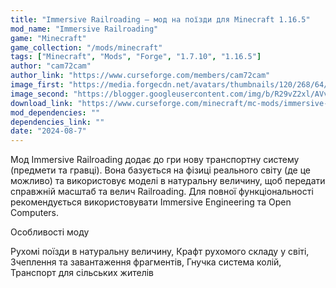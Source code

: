 ```yaml
---
title: "Immersive Railroading — мод на поїзди для Minecraft 1.16.5"
mod_name: "Immersive Railroading"
game: "Minecraft"
game_collection: "/mods/minecraft"
tags: ["Minecraft", "Mods", "Forge", "1.7.10", "1.16.5"]
author: "cam72cam"
author_link: "https://www.curseforge.com/members/cam72cam"
image_first: "https://media.forgecdn.net/avatars/thumbnails/120/268/64/64/636406655841781764.png"
image_second: "https://blogger.googleusercontent.com/img/b/R29vZ2xl/AVvXsEhumQ7nfxj4OuVRLS415PF1b3Xlirt4AA7XX0cRbi_gi0Eml9e2f2ekXs0NQg8rhCdwgujkVMNSHxr0MRHvH2r9fTlw9aP5W1labUS8YS1R33WYH7caAosSUbIoDjXvdvHSzw900Tigw_BZMv6frPbMUM8p9Eu8WrTU49P59QRvmbCSxVBRDPDBDT4/s400/636406655841781764_1.png"
download_link: "https://www.curseforge.com/minecraft/mc-mods/immersive-railroading/files/all?page=1&amp;pageSize=20"
mod_dependencies: ""
dependencies_link: ""
date: "2024-08-7"
---
```


Мод Immersive Railroading додає до гри нову транспортну систему (предмети та гравці). Вона базується на фізиці реального світу (де це можливо) та використовує моделі в натуральну величину, щоб передати справжній масштаб та велич Railroading. Для повної функціональності рекомендується використовувати Immersive Engineering та Open Computers.

Особливості моду

Рухомі поїзди в натуральну величину, Крафт рухомого складу у світі, Зчеплення та завантаження фрагментів, Гнучка система колій, Транспорт для сільських жителів
